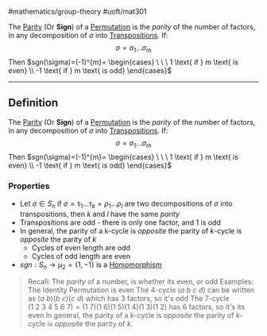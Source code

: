 #mathematics/group-theory #uoft/mat301 

The [Parity](.md) (Or **Sign**) of a [Permutation](../../Statistics/STA237%20Notes/Permutation.md) is the *parity* of the number of factors, in any decomposition of $\sigma$ into [Transpositions](../../Statistics/STA237%20Notes/Transposition.md). If:
$$\sigma = \sigma_{1}\dots\sigma_{m}$$
	Then $sgn(\sigma)=(-1)^{m}= \begin{cases} \ \ \ 1  \text{ if } m \text{ is even} \\ -1 \text{ if } m \text{ is odd} \end{cases}$

---

## Definition
The [Parity](.md) (Or **Sign**) of a [Permutation](../../Statistics/STA237%20Notes/Permutation.md) is the *parity* of the number of factors, in any decomposition of $\sigma$ into [Transpositions](../../Statistics/STA237%20Notes/Transposition.md). If:
$$\sigma = \sigma_{1}\dots\sigma_{m}$$
	Then $sgn(\sigma)=(-1)^{m}= \begin{cases} \ \ \ 1  \text{ if } m \text{ is even} \\ -1 \text{ if } m \text{ is odd} \end{cases}$

### Properties
- Let $\sigma\in S_{n}$ if $\sigma = \uptau_{1}\dots\uptau_{k}=\rho_{1}\dots\rho_{l}$ are two decompositions of $\sigma$ into transpositions, then $k$ and $l$ have the same *parity*
- Transpositions are odd - there is only one factor, and 1 is odd
- In general, the parity of a k-cycle is *opposite* the parity of $k$-cycle is *opposite* the parity of $k$
	- Cycles of even length are odd
	- Cycles of odd length are even
- $sgn: S_{n}\rightarrow \mu_{2}=\{1, -1\}$ is a [Homomorphism](Homomorphism.md)

> Recall:
> 	The *parity* of a number, is whether its even, or odd
> Examples:
> 	The Identity Permutation is even
> 	The 4-cycle $(a \ b \ c\ d)$ can be written as $(a \ b)(b \ c)(c \ d)$ which has 3 factors, so it's odd
> 	The 7-cycle $(1 \ 2 \ 3 \ 4 \ 5 \ 6 \ 7)=(1 \ 7)(1 \ 6)(1 \ 5)(1 \ 4)(1 \ 3)(1 \ 2)$ has 6 factors, so it's its even
> 	In general, the parity of a k-cycle is *opposite* the parity of $k$-cycle is *opposite* the parity of $k$. 
